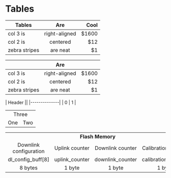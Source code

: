 # Tables

| Tables        | Are           | Cool  |
| ------------- |:-------------:| -----:|
| col 3 is      | right-aligned | $1600 |
| col 2 is      | centered      |   $12 |
| zebra stripes | are neat      |    $1 |


|        | Are           |  |
| ------------- |:-------------:| -----:|
| col 3 is      | right-aligned | $1600 |
| col 2 is      | centered      |   $12 |
| zebra stripes | are neat      |    $1 |



| Header ||
|--------------|
| 0 | 1 |

<table>
  <tr align="center">
      <td colspan="2">Three</td>
  </tr>
  <tr>
       <td>One</td>
      <td>Two</td>
  </tr>
</table>

<table>
	<tr align="center">
		<td colspan="4"><span style="font-weight:bold">Flash Memory</span></td>
	</tr>
	<tr align="center">
		<td>Downlink configuration</td>
		<td>Uplink counter</td>
		<td>Downlink counter</td>
		<td>Calibration enabler</td>
	</tr>
	<tr align="center">
		<td>dl_config_buff[8]</td>
		<td>uplink_counter</td>
		<td>downlink_counter</td>
		<td>calibration_enabler</td>
	</tr>
	<tr align="center">
		<td>8 bytes</td>
		<td>1 byte</td>
		<td>1 byte</td>
		<td>1 byte</td>
	</tr>
</table>
